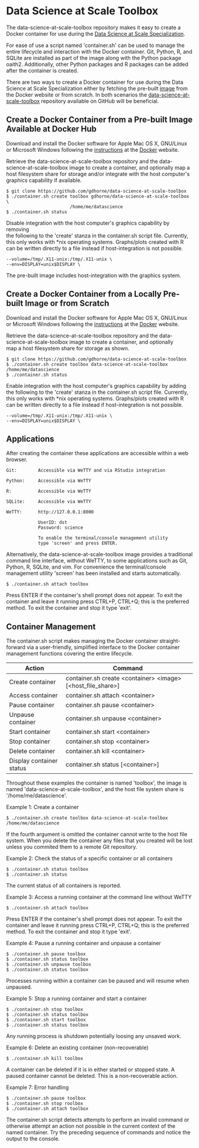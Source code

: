 # Data Science at Scale Toolbox

The data-science-at-scale-toolbox repository makes it easy to create a Docker
container for use during the [Data Science at Scale Specialization](https://www.coursera.org/specializations/data-science).

For ease of use a script named 'container.sh' can be used to manage the entire 
lifecycle and interaction with the Docker container. Git, Python, R, and SQLite
are installed as part of the image along with the Python package oaith2.
Additionally, other Python packages and R packages can be added after the 
container is created.

There are two ways to create a Docker container for use during the Data Science
at Scale Specialization either by fetching the pre-built  [image](https://hub.docker.com/r/gdhorne/data-science-at-scale-toolbox/) from the Docker website
or from scratch. In both scenarios the [data-science-at-scale-toolbox](https://github.com/gdhorne/data-science-at-scale-toolbox) repository
available on GitHub will be beneficial.

## Create a Docker Container from a Pre-built Image Available at Docker Hub 

Download and install the Docker software for Apple Mac OS X, GNU/Linux or 
Microsoft Windows following the  [instructions](http://docs.docker.com/linux/started/) at the [Docker](https://www.docker.com) website.

Retrieve the data-science-at-scale-toolbox repository and the 
data-science-at-scale-toolbox image to create a container, and optionally 
map a host filesystem share for storage and/or integrate with the host
computer's graphics capability if available.

	$ git clone https://github.com/gdhorne/data-science-at-scale-toolbox
	$ ./container.sh create toolbox gdhorne/data-science-at-scale-toolbox \
							/home/me/datascience
	$ ./container.sh status

Disable integration with the host computer's graphics capability by removing  
the following to the 'create' stanza in the container.sh script file. 
Currently, this only works with \*nix operating systems. Graphs/plots created with R can 
be written directly to a file instead if host-integration is not possible.

	--volume=/tmp/.X11-unix:/tmp/.X11-unix \
	--env=DISPLAY=unix$DISPLAY \

The pre-built image includes host-integration with the graphics system.

## Create a Docker Container from a Locally Pre-built Image or from Scratch

Download and install the Docker software for Apple Mac OS X, GNU/Linux or 
Microsoft Windows following the [instructions](http://docs.docker.com/linux/started/) at the [Docker](https://www.docker.com) website.

Retrieve the data-science-at-scale-toolbox repository and the 
data-science-at-scale-toolbox image to create a container, and optionally  
map a host filesystem share for storage as shown.

	$ git clone https://github.com/gdhorne/data-science-at-scale-toolbox
	$ ./container.sh create toolbox data-science-at-scale-toolbox /home/me/datascience
	$ ./container.sh status

Enable integration with the host computer's graphics capability by adding the 
following to the 'create' stanza in the container.sh script file. Currently, 
this only works with \*nix operating systems. Graphs/plots created with R can 
be written directly to a file instead if host-integration is not possible.
 
	--volume=/tmp/.X11-unix:/tmp/.X11-unix \
	--env=DISPLAY=unix$DISPLAY \

## Applications

After creating the container these applications are accessible within a web 
browser.

	Git:		Accessible via WeTTY and via RStudio integration

	Python:		Accessible via WeTTY

	R:			Accessible via WeTTY

	SQLite:		Accessible via WeTTY

	WeTTY:		http://127.0.0.1:8000

				UserID: dst
				Password: science

				To enable the terminal/console management utility 
				type 'screen' and press ENTER.

Alternatively, the data-science-at-scale-toolbox image provides a traditional 
command line interface, without WeTTY, to some applications such as Git, 
Python, R, SQLite, and vim. For convenience the terminal/console management 
utility 'screen' has been installed and starts automatically.

	$ ./container.sh attach toolbox

Press ENTER if the container's shell prompt does not appear. To exit the 
container and leave it running press CTRL+P, CTRL+Q; this is the preferred 
method. To exit the container and stop it type 'exit'.

## Container Management

The container.sh script makes managing the Docker container straight-forward 
via a user-friendly, simplified interface to the Docker container management 
functions covering the entire lifecycle. 

|Action|Command|
|------------------|----------------------------------------|
|Create container|container.sh create \<container\> \<image\> [\<host\_file\_share\>]|
|Access container|container.sh attach \<container\>|
|Pause container|container.sh pause \<container\>|
|Unpause container|container.sh unpause \<container\>|
|Start container|container.sh start \<container\>|
|Stop container|container.sh stop \<container\>|
|Delete container|container.sh kill \<container\>|
|Display container status|container.sh status [\<container\>]|

Throughout these examples the container is named 'toolbox', the image is
named 'data-science-at-scale-toolbox', and the host file system share is
'/home/me/datascience'. 

Example 1: Create a container

	$ ./container.sh create toolbox data-science-at-scale-toolbox /home/me/datascience

If the fourth argument is omitted the container cannot write to the host 
file system. When you delete the container any files that you created will 
be lost unless you commited them to a remote Git repository.

Example 2: Check the status of a specific container or all containers

    $ ./container.sh status toolbox
    $ ./container.sh status

The current status of all containers is reported.

Example 3: Access a running container at the command line without WeTTY

    $ ./container.sh attach toolbox

Press ENTER if the container's shell prompt does not appear. To exit the 
container and leave it running press CTRL+P, CTRL+Q; this is the preferred 
method. To exit the container and stop it type 'exit'.

Example 4: Pause a running container and unpause a container

    $ ./container.sh pause toolbox
    $ ./container.sh status toolbox
    $ ./container.sh unpause toolbox
    $ ./container.sh status toolbox

Processes running within a container can be paused and will resume when unpaused.

Example 5: Stop a running container and start a container

    $ ./container.sh stop toolbox
    $ ./container.sh status toolbox
    $ ./container.sh start toolbox
    $ ./container.sh status toolbox

Any running process is shutdown potentially loosing any unsaved work.

Example 6: Delete an existing container (non-recoverable)

	$ ./container.sh kill toolbox

A container can be deleted if it is in either started or stopped state. A 
paused container cannot be deleted. This is a non-recoverable action.

Example 7: Error handling

    $ ./container.sh pause toolbox
    $ ./container.sh stop roolbox
    $ ./container.sh attach toolbox

The container.sh script detects attempts to perform an invalid command or 
otherwise attempt an action not possible in the current context of the 
named container. Try the preceding sequence of commands and notice the 
output to the console.

